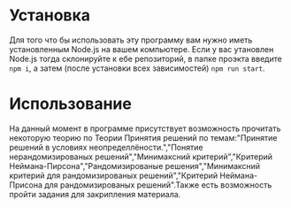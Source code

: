 # Установка

Для того что бы использовать эту программу вам нужно иметь установленным Node.js на вашем компьютере. Если у вас утановлен Node.js тогда склонируйте к ебе репозиторий, в папке проэкта введите `npm i`, а затем (после установки всех зависимостей) `npm run start`.

# Использование

На данный момент в программе присутствует возможность прочитать некоторую теорию по Теории Принятия решений по темам:"Принятие решений в условиях неопределлёности.","Понятие нерандомизированых решений","Минимаксний критерий","Критерий Неймана-Пирсона","Рандомизированые решения","Минимаксний критерий для рандомизированых решений","Критерий Неймана-Присона для рандомизированых решений".Также есть возможность пройти задания для закрипления материала.
